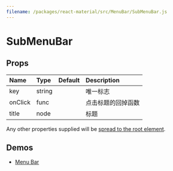 ```yaml
---
filename: /packages/react-material/src/MenuBar/SubMenuBar.js
---
```


<!--- This documentation is automatically generated, do not try to edit it. -->

# SubMenuBar



## Props

| Name | Type | Default | Description |
|:-----|:-----|:--------|:------------|
| <span class="prop-name">key</span> | <span class="prop-type">string |  | 唯一标志 |
| <span class="prop-name">onClick</span> | <span class="prop-type">func |  | 点击标题的回掉函数 |
| <span class="prop-name">title</span> | <span class="prop-type">node |  | 标题 |

Any other properties supplied will be [spread to the root element](/guides/api#spread).

## Demos

- [Menu Bar](/demos/menu-bar)

